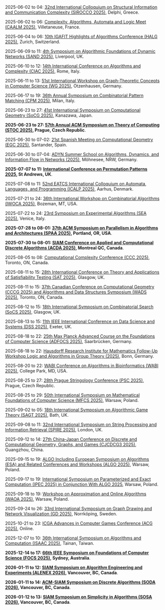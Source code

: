 2025-06-02 to 04: [32nd International Colloquium on Structural Information and Communication Complexity (SIROCCO 2025)](https://www.torontomu.ca/sirocco-2025/ "SIROCCO 2025 explores structural information and communication complexity, focusing on distributed algorithms, network topologies, and graph theory. Topics include message-passing models, fault tolerance, and applications in distributed computing, emphasizing theoretical computational efficiency."), Delphi, Greece.

2025-06-02 to 06: [Complexity, Algorithms, Automata and Logic Meet (CAALM 2025)](https://caalm-2025.sciencesconf.org "CAALM 2025 explores complexity, algorithms, automata, and logic, focusing on computational complexity, formal languages, and verification. Topics include automata theory, parameterized algorithms, and applications in software verification, emphasizing theoretical foundations of computational systems."), Villetaneuse, France.

2025-06-04 to 06: [10th IGAFIT Highlights of Algorithms Conference (HALG 2025)](https://2025.highlightsofalgorithms.org/ "HALG 2025 focuses on algorithmic advancements, covering graph algorithms, approximation algorithms, and computational complexity. Topics include online algorithms, distributed computing, and applications in optimization and data science, emphasizing cutting-edge theoretical algorithmic research."), Zurich, Switzerland.

2025-06-09 to 11: [4th Symposium on Algorithmic Foundations of Dynamic Networks (SAND 2025)](https://sand2025.csc.liv.ac.uk/ "SAND 2025 focuses on algorithmic foundations of dynamic networks, covering temporal graphs, network dynamics, and distributed algorithms. Topics include routing in evolving networks, dynamic graph algorithms, and applications in mobile networks, emphasizing computational network theory."), Liverpool, UK.

2025-06-10 to 12: [14th International Conference on Algorithms and Complexity (CIAC 2025)](https://easyconferences.eu/ciac2025/ "CIAC 2025 focuses on algorithms and complexity, covering graph algorithms, approximation algorithms, and computational complexity. Topics include parameterized complexity, algorithmic game theory, and applications in optimization, emphasizing theoretical advancements in algorithm design."), Rome, Italy.

2025-06-11 to 13: [51st International Workshop on Graph-Theoretic Concepts in Computer Science (WG 2025)](https://algo.uni-trier.de/wg2025/ "WG 2025 focuses on graph-theoretic concepts, covering graph algorithms, structural graph theory, and computational complexity. Topics include graph coloring, network flows, and applications in bioinformatics and networks, emphasizing theoretical graph-based computational methods."), Otzenhausen, Germany.

2025-06-17 to 19: [36th Annual Symposium on Combinatorial Pattern Matching (CPM 2025)](https://cpm2025.pangenome.eu "CPM 2025 focuses on combinatorial pattern matching, covering string algorithms, sequence analysis, and computational biology. Topics include suffix trees, pattern discovery, and applications in genomics and text processing, emphasizing efficient algorithmic techniques for pattern matching."), Milan, Italy.

2025-06-23 to 27: [41st International Symposium on Computational Geometry (SoCG 2025)](https://socg25.github.io/socg.html "SoCG 2025 explores computational geometry, covering algorithms for geometric structures, shape analysis, and motion planning. Topics include Voronoi diagrams, geometric optimization, and applications in robotics and graphics, emphasizing theoretical and practical geometric computing."), Kanazawa, Japan.

**2025-06-23 to 27: [57th Annual ACM Symposium on Theory of Computing (STOC 2025)](https://acm-stoc.org/stoc2025/ "STOC 2025 focuses on theoretical computer science, covering algorithms, complexity, and cryptography. Topics include randomized algorithms, quantum computing, and computational learning theory, emphasizing foundational theoretical advancements with applications in computing and AI."), Prague, Czech Republic**.

2025-06-30 to 07-02: [21st Spanish Meeting on Computational Geometry (EGC 2025)](https://egc2025.unican.es "EGC 2025 focuses on computational geometry, covering geometric algorithms, shape analysis, and spatial data structures. Topics include computational topology, geometric optimization, and applications in GIS and robotics, emphasizing theoretical and applied geometric computing."), Santander, Spain.

2025-06-30 to 07-04: [ADYN Summer School on Algorithms, Dynamics, and Information Flow in Networks (2025)](https://eac.cs.tu-dortmund.de/adyn-summerschool-2025/ "Focuses on algorithms and dynamics in network systems. Topics include information flow, graph algorithms, and applications in social networks, communication systems, and data science."), Möhnesee, NRW, Germany.

**2025-07-07 to 11: [International Conference on Permutation Patterns 2025](https://sites.cs.st-andrews.ac.uk/pp25/ "This conference explores permutation patterns, covering combinatorial algorithms, pattern avoidance, and permutation statistics. Topics include applications in computational biology, coding theory, and discrete mathematics, emphasizing theoretical and algorithmic advances in permutation-based combinatorics."), St Andrews, UK**.

2025-07-08 to 11: [52nd EATCS International Colloquium on Automata, Languages, and Programming (ICALP 2025)](https://conferences.au.dk/icalp2025 "ICALP 2025 explores theoretical computer science, covering automata theory, formal languages, and algorithm design. Topics include complexity, randomized algorithms, and applications in verification and cryptography, emphasizing foundational advances in computational theory and programming."), Aarhus, Denmark.

2025-07-21 to 24: [36th International Workshop on Combinatorial Algorithms (IWOCA 2025)](https://cs.montana.edu/bhz/iwoca2025/ "IWOCA 2025 focuses on combinatorial algorithms, covering graph algorithms, string processing, and optimization. Topics include network analysis, computational biology, and applications in data science, emphasizing efficient algorithmic solutions for combinatorial problems."), Bozeman, MT, USA.

2025-07-22 to 24: [23rd Symposium on Experimental Algorithms (SEA 2025)](https://regindex.github.io/sea2025.github.io "SEA 2025 focuses on experimental algorithms, covering algorithm engineering, data structures, and performance evaluation. Topics include graph algorithms, machine learning optimization, and applications in bioinformatics, emphasizing practical and experimental algorithmic research and implementation."), Venice, Italy.

**2025-07-28 to 08-01: [37th ACM Symposium on Parallelism in Algorithms and Architectures (SPAA 2025)](https://spaa.acm.org "SPAA 2025 focuses on parallel algorithms and architectures, covering parallel graph algorithms, scheduling, and distributed computing. Topics include GPU computing, big data analytics, and applications in machine learning, emphasizing scalable parallel computational frameworks."), Portland, OR, USA**.

**2025-07-30 to 08-01: [SIAM Conference on Applied and Computational Discrete Algorithms (ACDA 2025)](https://www.siam.org/conferences-events/siam-conferences/acda25/ "ACDA 2025 focuses on applied and computational discrete algorithms, covering graph algorithms, combinatorial optimization, and cryptography. Topics include network analysis, bioinformatics, and applications in data science, emphasizing practical and theoretical discrete algorithmic advancements."), Montreal QC, Canada**.

2025-08-05 to 08: [Computational Complexity Conference (CCC 2025)](http://fields.utoronto.ca/activities/25-26/CCC2025 "CCC 2025 focuses on computational complexity, covering circuit complexity, proof complexity, and quantum complexity. Topics include applications in cryptography, algorithm design, and theoretical machine learning, emphasizing foundational theoretical advances in computational complexity."), Toronto, ON, Canada.

2025-08-11 to 15: [28th International Conference on Theory and Applications of Satisfiability Testing (SAT 2025)](https://satisfiability.org/SAT25/ "SAT 2025 focuses on satisfiability testing, covering SAT solvers, Boolean optimization, and constraint satisfaction. Topics include applications in verification, cryptography, and AI, emphasizing computational techniques for solving and analyzing satisfiability problems in theoretical computer science."), Glasgow, UK.

2025-08-11 to 15: [37th Canadian Conference on Computational Geometry (CCCG 2025) and Algorithms and Data Structures Symposium (WADS 2025)](https://cccg-wads-2025.eecs.yorku.ca "CCCG/WADS 2025 focuses on computational geometry and algorithms, covering geometric algorithms, data structures, and graph theory. Topics include motion planning, network analysis, and applications in robotics and GIS, emphasizing theoretical and practical algorithmic advancements."), Toronto, ON, Canada.

2025-08-12 to 15: [18th International Symposium on Combinatorial Search (SoCS 2025)](https://socs25.search-conference.org/ "SoCS 2025 focuses on combinatorial search, covering heuristic search, constraint satisfaction, and planning algorithms. Topics include applications in robotics, AI, and scheduling, emphasizing computational techniques for solving complex search problems in theoretical and applied contexts."), Glasgow, UK.

2025-08-13 to 15: [11th IEEE International Conference on Data Science and Systems (DSS 2025)](https://hpcn.exeter.ac.uk/dss2025/ "DSS 2025 focuses on data science and systems, covering big data analytics, machine learning, and distributed computing. Topics include data mining, real-time processing, and applications in healthcare and finance, emphasizing scalable computational systems for data science."), Exeter, UK.

2025-08-18 to 22: [25th Max Planck Advanced Course on the Foundations of Computer Science (ADFOCS 2025)](https://www.mpi-inf.mpg.de/departments/algorithms-complexity/adfocs/2025/ "ADFOCS 2025 focuses on foundational computer science, covering algorithms, complexity theory, and graph theory. Topics include randomized algorithms, computational geometry, and applications in optimization and cryptography, emphasizing theoretical underpinnings of algorithmic design and analysis."), Saarbrücken, Germany.

2025-08-18 to 22: [Hausdorff Research Institute for Mathematics Follow-Up Workshop Logic and Algorithms in Group Theory (2025)](https://www.mathematics.uni-bonn.de/him/programs/follow-up-workshops/2025_08_18 "This workshop focuses on logic and algorithms in group theory, covering computational group theory, algorithmic decidability, and geometric group theory. Topics include applications in cryptography and combinatorial algebra, emphasizing logical and computational approaches to group-theoretic problems."), Bonn, Germany.

2025-08-20 to 22: [WABI Conference on Algorithms in Bioinformatics (WABI 2025)](https://wabiconf.github.io/2025/ "WABI 2025 explores algorithms in bioinformatics, covering sequence analysis, phylogenetics, and protein structure prediction. Topics include machine learning for genomics, graph-based methods, and applications in personalized medicine, emphasizing computational solutions for biological data analysis."), College Park, MD, USA.

2025-08-25 to 27: [28th Prague Stringology Conference (PSC 2025)](https://www.stringology.org/event/2025/ "PSC 2025 explores stringology, covering string algorithms, pattern matching, and text compression. Topics include applications in bioinformatics, data mining, and natural language processing, emphasizing efficient algorithmic solutions for processing and analyzing string-based data."), Prague, Czech Republic.

2025-08-25 to 29: [50th International Symposium on Mathematical Foundations of Computer Science (MFCS 2025)](https://mfcs2025.mimuw.edu.pl "MFCS 2025 focuses on mathematical foundations of computer science, covering algorithms, complexity, and formal methods. Topics include graph theory, automata, and applications in verification and cryptography, emphasizing theoretical advances in computational theory and algorithms."), Warsaw, Poland.

2025-09-02 to 05: [18th International Symposium on Algorithmic Game Theory (SAGT 2025)](https://bath.ac.uk/events/the-18th-international-symposium-on-algorithmic-game-theory/ "SAGT 2025 focuses on algorithmic game theory, covering mechanism design, equilibrium computation, and market algorithms. Topics include applications in economics, network design, and AI, emphasizing theoretical and computational approaches to strategic interactions and game-theoretic modeling."), Bath, UK.

2025-09-08 to 11: [32nd International Symposium on String Processing and Information Retrieval (SPIRE 2025)](https://sites.google.com/view/spire-2025/ "Focuses on string processing and information retrieval. Topics include text algorithms, data compression, and applications in bioinformatics, search engines, and data mining."), London, UK.

2025-09-12 to 14: [27th China-Japan Conference on Discrete and Computational Geometry, Graphs, and Games (CJCDCG3 2025)](https://sokoban.cn/yang/cjcdcggg2025 "CJCDCG3 2025 focuses on discrete and computational geometry, covering graph theory, geometric algorithms, and game theory. Topics include applications in robotics, computer graphics, and network design, emphasizing theoretical and computational advances in geometric and graph-based problems."), Guangzhou, China.

2025-09-15 to 19: [ALGO Including European Symposium on Algorithms (ESA) and Related Conferences and Workshops (ALGO 2025)](https://algo-conference.org/2025/ "ALGO 2025 explores algorithms, covering graph algorithms, approximation algorithms, and computational geometry. Topics include applications in networks, bioinformatics, and machine learning, emphasizing theoretical and practical advancements in algorithm design and analysis for computational problems."), Warsaw, Poland.

2025-09-17 to 19: [International Symposium on Parameterized and Exact Computation (IPEC 2025) in Conjunction With ALGO 2025](https://algo-conference.org/2025/ "IPEC 2025 explores parameterized and exact computation, covering fixed-parameter tractability, exact algorithms, and kernelization. Topics include applications in graph theory, bioinformatics, and optimization, emphasizing computational techniques for solving computationally hard problems efficiently."), Warsaw, Poland.

2025-09-18 to 19: [Workshop on Approximation and Online Algorithms (WAOA 2025)](https://algo-conference.org/2025/waoa/ "WAOA 2025 focuses on approximation and online algorithms, covering competitive analysis, scheduling, and graph algorithms. Topics include applications in resource allocation, network optimization, and machine learning, emphasizing theoretical and practical algorithmic solutions for dynamic problems."), Warsaw, Poland.

2025-09-24 to 26: [33rd International Symposium on Graph Drawing and Network Visualization (GD 2025)](https://graphdrawing.github.io/gd2025/ "GD 2025 focuses on graph drawing and network visualization, covering graph algorithms, layout techniques, and visual analytics. Topics include applications in social networks, bioinformatics, and cybersecurity, emphasizing computational methods for effective network representation and analysis."), Norrköping, Sweden.

2025-10-21 to 23: [ICGA Advances in Computer Games Conference (ACG 2025)](https://icga.org/?page_id=4052 "ACG 2025 focuses on computer games, covering game-playing algorithms, search techniques, and AI strategies. Topics include applications in chess, Go, and video games, emphasizing computational methods and theoretical advancements in algorithmic game design and analysis."), Online.

2025-12-07 to 10: [36th International Symposium on Algorithms and Computation (ISAAC 2025)](https://isaac2025.csie.ncku.edu.tw/ "ISAAC 2025 focuses on algorithms and computation, covering graph algorithms, approximation algorithms, and computational geometry. Topics include applications in networks, bioinformatics, and cryptography, emphasizing theoretical and practical advancements in algorithmic design and analysis."), Tainan, Taiwan.

**2025-12-14 to 17: [66th IEEE Symposium on Foundations of Computer Science (FOCS 2025)](https://focs.computer.org/2025/ "FOCS 2025 focuses on computer science foundations, covering algorithms, complexity theory, and cryptography. Topics include applications in graph theory, machine learning, and network security, emphasizing theoretical advancements in computational theory and algorithmic design."), Sydney, Australia**.

**2026-01-11 to 12: [SIAM Symposium on Algorithm Engineering and Experiments (ALENEX 2026)](https://www.siam.org/conferences-events/siam-conferences/alenex26/ "Focuses on algorithm engineering, combining theoretical design with practical implementation. Topics include data structures, graph algorithms, and experimental evaluation for real-world applications."), Vancouver, BC, Canada**.

**2026-01-11 to 14: [ACM-SIAM Symposium on Discrete Algorithms (SODA 2026)](https://www.siam.org/conferences-events/siam-conferences/soda26/ "Explores discrete algorithms and their applications. Topics include combinatorial optimization, graph theory, and computational complexity, with emphasis on theoretical advancements."), Vancouver, BC, Canada**.

**2026-01-12 to 13: [SIAM Symposium on Simplicity in Algorithms (SOSA 2026)](https://www.siam.org/conferences-events/siam-conferences/sosa26/ "Focuses on simple and efficient algorithms for complex problems. Topics include approximation algorithms, randomized methods, and applications in data structures and optimization."), Vancouver, BC, Canada**.

